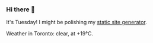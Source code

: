 ### Hi there :wave:

It's Tuesday! I might be polishing my [static site generator](https://github.com/bewuethr/pandoc-bash-blog).

Weather in Toronto: clear, at +19°C.
